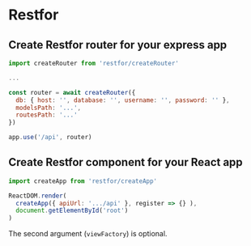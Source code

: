 # Restfor

## Create Restfor router for your express app

```js
import createRouter from 'restfor/createRouter'

...

const router = await createRouter({
  db: { host: '', database: '', username: '', password: '' },
  modelsPath: '...',
  routesPath: '...'
})

app.use('/api', router)
```

## Create Restfor component for your React app

```js
import createApp from 'restfor/createApp'

ReactDOM.render(
  createApp({ apiUrl: '.../api' }, register => {} ),
  document.getElementById('root')
)
```

The second argument (`viewFactory`) is optional.